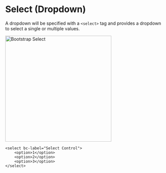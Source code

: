 # Select (Dropdown)

A dropdown will be specified with a `<select>` tag and provides a dropdown to select a single or multiple values.

<img class="img-shadow img-responsive center-block" src="https://raw.githubusercontent.com/brecons/bootstrap-tag-helper/master/docs/images/select_01.PNG" width="336" alt="Bootstrap Select">

```markup
<select bc-label="Select Control">
    <option>1</option>
    <option>2</option>
    <option>3</option>
</select>
```